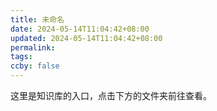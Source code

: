 ```yaml
---
title: 未命名
date: 2024-05-14T11:04:42+08:00
updated: 2024-05-14T11:04:42+08:00
permalink: 
tags: 
ccby: false
---
```

这里是知识库的入口，点击下方的文件夹前往查看。